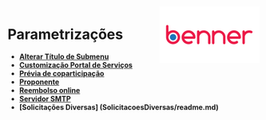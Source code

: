 <img align="right" src="../src/images/benner_rgb.png" />

# Parametrizações

* **[Alterar Título de Submenu](AlterarTituloSubMenu/readme.md)**
* **[Customização Portal de Serviços](CustomizacaoPortalDeServicos/readme.md)**
* **[Prévia de coparticipação](PreviaDeCoparticipacao/readme.md)**
* **[Proponente](Proponente/readme.md)**
* **[Reembolso online](ReembolsoOnline/readme.md)**
* **[Servidor SMTP](Smtp/readme.md)**
* **[Solicitações Diversas] (SolicitacoesDiversas/readme.md)**
